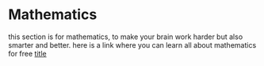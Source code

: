 # Mathematics
this section is for mathematics,
to make your brain work harder but also smarter and better.
here is a link where you can learn all about mathematics for free
[title](https://www.khanacademy.org/profile/me/courses)